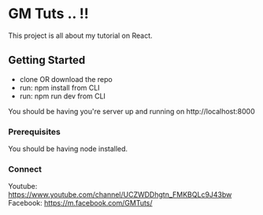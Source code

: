 # GM Tuts .. !!

This project is all about my tutorial on React.

## Getting Started

* clone OR download the repo
* run: npm install from CLI
* run: npm run dev from CLI

You should be having you're server up and running on http://localhost:8000

### Prerequisites

You should be having node installed.

### Connect 

Youtube: https://www.youtube.com/channel/UCZWDDhgtn_FMKBQLc9J43bw
Facebook: https://m.facebook.com/GMTuts/
